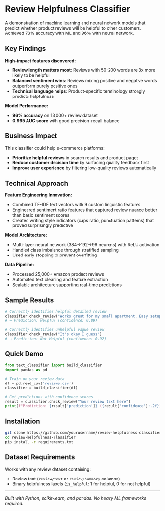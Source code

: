 # Review Helpfulness Classifier

A demonstration of machine learning and neural network models that predict whether product reviews will be helpful to other customers. Achieved 73% accuracy with ML and 96% with neural network.

## Key Findings

**High-impact features discovered:**
- **Review length matters most**: Reviews with 50-200 words are 3x more likely to be helpful
- **Balanced sentiment wins**: Reviews mixing positive and negative words outperform purely positive ones
- **Technical language helps**: Product-specific terminology strongly predicts helpfulness

**Model Performance:**
- **96% accuracy** on 13,000+ review dataset
- **0.995 AUC score** with good precision-recall balance

## Business Impact

This classifier could help e-commerce platforms:
- **Prioritize helpful reviews** in search results and product pages
- **Reduce customer decision time** by surfacing quality feedback first  
- **Improve user experience** by filtering low-quality reviews automatically

## Technical Approach

**Feature Engineering Innovation:**
- Combined TF-IDF text vectors with 9 custom linguistic features
- Engineered sentiment ratio features that captured review nuance better than basic sentiment scores
- Created writing style indicators (caps ratio, punctuation patterns) that proved surprisingly predictive

**Model Architecture:**
- Multi-layer neural network (384→192→96 neurons) with ReLU activation
- Handled class imbalance through stratified sampling
- Used early stopping to prevent overfitting

**Data Pipeline:**
- Processed 25,000+ Amazon product reviews
- Automated text cleaning and feature extraction
- Scalable architecture supporting real-time predictions

## Sample Results

```python
# Correctly identifies helpful detailed review
classifier.check_review("Works great for my small apartment. Easy setup took 15 minutes. Battery lasts about 6 hours of continuous use. Only downside is it's a bit loud.")
# → Prediction: Helpful (confidence: 0.89)

# Correctly identifies unhelpful vague review  
classifier.check_review("It's okay I guess")
# → Prediction: Not Helpful (confidence: 0.92)
```

## Quick Demo

```python
from text_classifier import build_classifier
import pandas as pd

# Train on your review data
df = pd.read_csv('reviews.csv')
classifier = build_classifier(df)

# Get predictions with confidence scores
result = classifier.check_review("Your review text here")
print(f"Prediction: {result['prediction']} ({result['confidence']:.2f})")
```

## Installation

```bash
git clone https://github.com/yourusername/review-helpfulness-classifier
cd review-helpfulness-classifier
pip install -r requirements.txt
```

## Dataset Requirements

Works with any review dataset containing:
- Review text (`review/text` or `review/summary` columns)
- Binary helpfulness labels (`is_helpful`: 1 for helpful, 0 for not helpful)

---

*Built with Python, scikit-learn, and pandas. No heavy ML frameworks required.*

